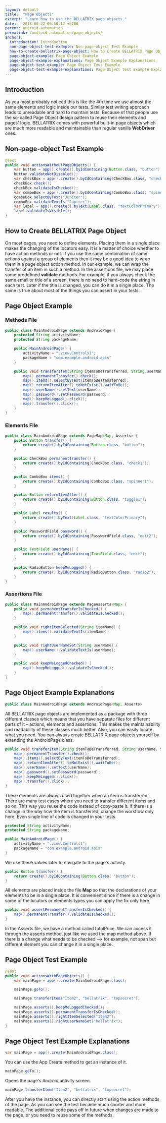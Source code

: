 ```yaml
---
layout: default
title:  "Page Objects"
excerpt: "Learn how to use the BELLATRIX page objects."
date:   2018-06-22 06:50:17 +0200
parent: android-automation
permalink: /android-automation/page-objects/
anchors:
  introduction: Introduction
  non-page-object-test-example: Non-page-object Test Example
  how-to-create-bellatrix-page-object: How to Create BELLATRIX Page Object
  page-object-example: Page Object Example
  page-object-example-explanations: Page Object Example Explanations
  page-object-test-example: Page Object Test Example
  page-object-test-example-explanations: Page Object Test Example Explanations
---
```


Introduction
------------
As you most probably noticed this is like the 4th time we use almost the same elements and logic inside our tests. Similar test writing approach leads to unreadable and hard to maintain tests. Because of that people use the so-called Page Object design pattern to reuse their elements and pages' logic. BELLATRIX comes with powerful built-in page objects which are much more readable and maintainable than regular vanilla **WebDriver** ones.

Non-page-object Test Example
----------------------------
```java
@Test
public void actionsWithoutPageObjects() {
    var button = app().create().byIdContaining(Button.class, "button");
    button.validateNotDisabled();
    var checkBox = app().create().byIdContaining(CheckBox.class, "check1");
    checkBox.check();
    checkBox.validateIsChecked();
    var comboBox = app().create().byIdContaining(ComboBox.class, "spinner1");
    comboBox.selectByText("Jupiter");
    comboBox.validateTextIs("Jupiter");
    var label = app().create().byText(Label.class, "textColorPrimary");
    label.validateIsVisible();
}
```

How to Create BELLATRIX Page Object
-----------------------------------
On most pages, you need to define elements. Placing them in a single place makes the changing of the locators easy. It is a matter of choice whether to have action methods or not. If you use the same combination of same actions against a group of elements then it may be a good idea to wrap them in a page object action method. In our example, we can wrap the transfer of an item in such a method.
In the assertions file, we may place some predefined **validate** methods. For example, if you always check the same email or title of a screen, there is no need to hard-code the string in each test. Later if the title is changed, you can do it in a single place. The same is true about most of the things you can assert in your tests.

Page Object Example
-------------------
### Methods File ###
```java
public class MainAndroidPage extends AndroidPage {
    protected String activityName;
    protected String packageName;

    public MainAndroidPage() {
        activityName = ".view.Controls1";
        packageName = "com.example.android.apis"
    }

    public void transferItem(String itemToBeTransferred, String userName, String password) {
        map().permanentTransfer().check();
        map().items().selectByText(itemToBeTransferred);
        map().returnItemAfter().toNotExist().waitToBe();
        map().userName().setText(userName);
        map().password().setPassword(password);
        map().keepMeLogged().click();
        map().transfer().click();
    }
}
```
### Elements File ###
```java
public class MainAndroidPage extends PageMap<Map, Asserts> {
    public Button transfer() {
        return create().byIdContaining(Button.class, "button");
    }

    public CheckBox permanentTransfer() {
        return create().byIdContaining(CheckBox.class, "check1");
    }

    public ComboBox items() {
        return create().byIdContaining(ComboBox.class, "spinner1");
    }

    public Button returnItemAfter() {
        return create().byIdContaining(Button.class, "toggle1");
    }

    public Label results() {
        return create().byText(Label.class, "textColorPrimary");
    }

    public PasswordField password() {
        return create().byIdContaining(PasswordField.class, "edit2");
    }

    public TextField userName() {
        return create().byIdContaining(TextField.class, "edit");
    }

    public RadioButton keepMeLogged() {
        return create().byIdContaining(RadioButton.class, "radio2");
    }
}
```
### Assertions File ###
```java
public class MainAndroidPage extends PageAsserts<Map> {
    public void permanentTransferIsChecked() {
        map().permanentTransfer().validateIsChecked();
    }

    public void rightItemSelected(String itemName) {
        map().items().validateTextIs(itemName);
    }

    public void rightUserNameSet(String userName) {
        map().userName().validateTextIs(userName);
    }

    public void keepMeLoggedChecked() {
        map().keepMeLogged().validateIsChecked();
    }
}
```

Page Object Example Explanations
--------------------------------
```java
public class MainAndroidPage extends AndroidPage<Map, Asserts>
```
All BELLATRIX page objects are implemented as a package with three different classes which means that you have separate files for different parts of it – actions, elements and assertions. This makes the maintainability and readability of these classes much better. Also, you can easily locate what you need. You can always create BELLATRIX page objects yourself by extending the AndroidPage class.
```java
public void transferItem(String itemToBeTransferred, String userName, String password) {
    map().permanentTransfer().check();
    map().items().selectByText(itemToBeTransferred);
    map().returnItemAfter().toNotExist().waitToBe();
    map().userName().setText(userName);
    map().password().setPassword(password);
    map().keepMeLogged().click();
    map().transfer().click();
}
```
These elements are always used together when an item is transferred. There are many test cases where you need to transfer different items and so on. This way you reuse the code instead of copy-paste it. If there is a change in the way how the item is transferred, change the workflow only here. Even single line of code is changed in your tests.
```java
protected String activityName;
protected String packageName;

public MainAndroidPage() {
    activityName = ".view.Controls1";
    packageName = "com.example.android.apis"
}
```
We use these values later to navigate to the page's activity.
```java
public Button transfer() {
    return create().byIdContaining(Button.class, "button");
}
```
All elements are placed inside the file **Map** so that the declarations of your elements to be in a single place. It is convenient since if there is a change in some of the locators or elements types you can apply the fix only here.
```java
public void assertPermanentTransferIsChecked() {
    map().permanentTransfer().validateIsChecked();
}
```
In the Asserts file, we have a method called totalPrice. We can access it through the asserts method, just like we used the map method above. If there is a change what needs to be checked –> for example, not span but different element you can change it in a single place.

Page Object Test Example
------------------------
```java
@Test
public void actionsWithPageObjects() {
    var mainPage = app().create(MainAndroidPage.class);

    mainPage.goTo();

    mainPage.transferItem("Item2", "bellatrix", "topsecret");

    mainPage.asserts().keepMeLoggedChecked();
    mainPage.asserts().permanentTransferIsChecked();
    mainPage.asserts().rightItemSelected("Item2");
    mainPage.asserts().rightUserNameSet("bellatrix");
}
```

Page Object Test Example Explanations
-------------------------------------
```java
var mainPage = app().create(MainAndroidPage.class);
```
You can use the App Create method to get an instance of it.
```java
mainPage.goTo();
```
Opens the page's Android activity screen.
```csharp
mainPage.transferItem("Item2", "bellatrix", "topsecret");
```
After you have the instance, you can directly start using the action methods of the page. As you can see the test became much shorter and more readable. The additional code pays off in future when changes are made to the page, or you need to reuse some of the methods.